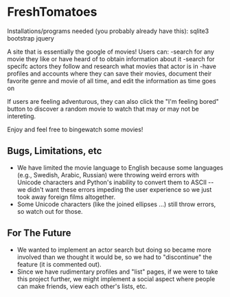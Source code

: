# FreshTomatoes

Installations/programs needed (you probably already have this):
sqlite3
bootstrap
jquery

A site that is essentially the google of movies! Users can:
  -search for any movie they like or have heard of to obtain information about it
  -search for specifc actors they follow and research what movies that actor is in
  -have profiles and accounts where they can save their movies, document their favorite genre and movie of all time, and edit the information as time goes on

If users are feeling adventurous, they can also click the "I'm feeling bored" button to discover a random movie to watch that may or may not be intereting.

Enjoy and feel free to bingewatch some movies!


## Bugs, Limitations, etc
* We have limited the movie language to English because some languages (e.g., Swedish, Arabic, Russian) were throwing weird errors with Unicode characters and Python's inability to convert them to ASCII -- we didn't want these errors impeding the user experience so we just took away foreign films altogether.
* Some Unicode characters (like the joined ellipses ...) still throw errors, so watch out for those.

## For The Future
* We wanted to implement an actor search but doing so became more involved than we thought it would be, so we had to "discontinue" the feature (it is commented out).
* Since we have rudimentary profiles and "list" pages, if we were to take this project further, we might implement a social aspect where people can make friends, view each other's lists, etc.